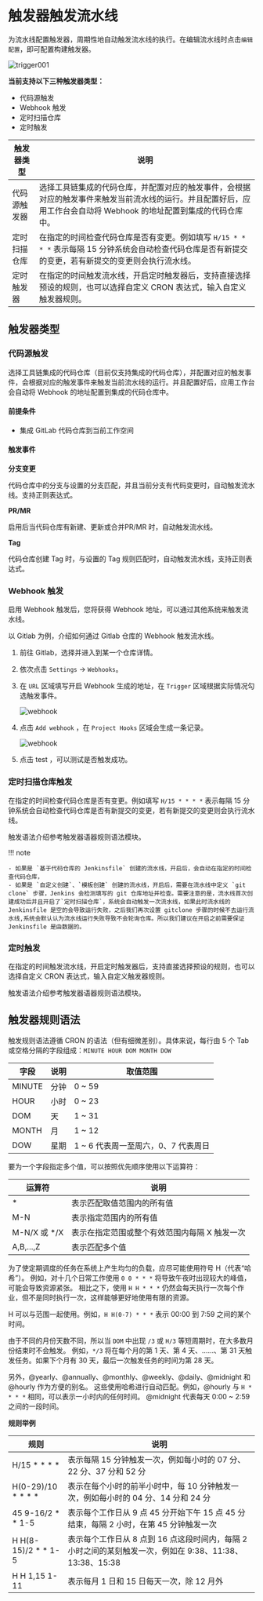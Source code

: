 # 触发器触发流水线

为流水线配置触发器，周期性地自动触发流水线的执行。在编辑流水线时点击`编辑配置`，即可配置构建触发器。

![trigger001](https://docs.daocloud.io/daocloud-docs-images/docs/zh/docs/amamba/images/trigger001.png)

**当前支持以下三种触发器类型：**

- 代码源触发
- Webhook 触发
- 定时扫描仓库
- 定时触发

| 触发器类型   | 说明                                                         |
| ------------ | ------------------------------------------------------------ |
| 代码源触发器 | 选择工具链集成的代码仓库，并配置对应的触发事件，会根据对应的触发事件来触发当前流水线的运行。并且配置好后，应用工作台会自动将 Webhook 的地址配置到集成的代码仓库中。 |
| 定时扫描仓库 | 在指定的时间检查代码仓库是否有变更。例如填写 `H/15 * * * *` 表示每隔 15 分钟系统会自动检查代码仓库是否有新提交的变更，若有新提交的变更则会执行流水线。 |
| 定时触发器   | 在指定的时间触发流水线，开启定时触发器后，支持直接选择预设的规则，也可以选择自定义 CRON 表达式，输入自定义触发器规则。 |

## 触发器类型

### 代码源触发

选择工具链集成的代码仓库（目前仅支持集成的代码仓库），并配置对应的触发事件，会根据对应的触发事件来触发当前流水线的运行。并且配置好后，应用工作台会自动将 Webhook 的地址配置到集成的代码仓库中。

#### 前提条件

- 集成 GitLab 代码仓库到当前工作空间

#### 触发事件

**分支变更**

代码仓库中的分支与设置的分支匹配，并且当前分支有代码变更时，自动触发流水线。支持正则表达式。

**PR/MR**

启用后当代码仓库有新建、更新或合并PR/MR 时，自动触发流水线。

**Tag**

代码仓库创建 Tag 时，与设置的 Tag 规则匹配时，自动触发流水线，支持正则表达式。

### Webhook 触发

启用 Webhook 触发后，您将获得 Webhook 地址，可以通过其他系统来触发流水线。

以 Gitlab 为例，介绍如何通过 Gitlab 仓库的 Webhook 触发流水线。

1. 前往 Gitlab，选择并进入到某一个仓库详情。

2. 依次点击 `Settings` -> `Webhooks`。

3. 在 `URL` 区域填写开启 Webhook 生成的地址，在 `Trigger` 区域根据实际情况勾选触发事件。

    ![webhook](https://docs.daocloud.io/daocloud-docs-images/docs/zh/docs/amamba/images/webhook01.png)

4. 点击 `Add webhook` ，在 `Project Hooks` 区域会生成一条记录。

    ![webhook](https://docs.daocloud.io/daocloud-docs-images/docs/zh/docs/amamba/images/webhook02.png)

5. 点击 test ，可以测试是否触发成功。

### 定时扫描仓库触发

在指定的时间检查代码仓库是否有变更。例如填写 `H/15 * * * *` 表示每隔 15 分钟系统会自动检查代码仓库是否有新提交的变更，若有新提交的变更则会执行流水线。

触发语法介绍参考触发器语器规则语法模块。

!!! note

    - 如果是 `基于代码仓库的 Jenkinsfile` 创建的流水线，开启后，会自动在指定的时间检查代码仓库，
    - 如果是 `自定义创建`、`模板创建` 创建的流水线，开启后，需要在流水线中定义 `git clone` 步骤，Jenkins 会检测填写的 git 仓库地址并检查。需要注意的是，流水线首次创建成功后并且开启了`定时扫描仓库`，系统会自动触发一次流水线，如果此时流水线的 Jenkinsfile 是空的会导致运行失败，之后我们再次设置 gitclone 步骤的时候不去运行流水线,系统会默认认为流水线运行失败导致不会轮询仓库。所以我们建议在开启之前需要保证 Jenkinsfile 是由数据的。

### 定时触发

在指定的时间触发流水线，开启定时触发器后，支持直接选择预设的规则，也可以选择自定义 CRON 表达式，输入自定义触发器规则。

触发语法介绍参考触发器语器规则语法模块。

## 触发器规则语法

触发规则语法遵循 CRON 的语法（但有细微差别）。具体来说，每行由 5 个 Tab 或空格分隔的字段组成：`MINUTE HOUR DOM MONTH DOW`

| 字段   | 说明 | 取值范围                            |
| ------ | ---- | ----------------------------------- |
| MINUTE | 分钟 | 0 ~ 59                              |
| HOUR   | 小时 | 0 ~ 23                              |
| DOM    | 天   | 1 ~ 31                              |
| MONTH  | 月   | 1 ~ 12                              |
| DOW    | 星期 | 1 ~ 6 代表周一至周六，0、7 代表周日 |

要为一个字段指定多个值，可以按照优先顺序使用以下运算符：

| 运算符       | 说明                                          |
| ------------ | --------------------------------------------- |
| *            | 表示匹配取值范围内的所有值                    |
| M-N          | 表示指定范围内的所有值                    |
| M-N/X 或 */X | 表示在指定范围或整个有效范围内每隔 X 触发一次 |
| A,B,...,Z    | 表示匹配多个值                                |

为了使定期调度的任务在系统上产生均匀的负载，应尽可能使用符号 H（代表“哈希”）。
例如，对十几个日常工作使用 `0 0 * * *` 将导致午夜时出现较大的峰值，可能会导致资源紧张。
相比之下，使用 `H H * * *` 仍然会每天执行一次每个作业，但不是同时执行一次，这样能够更好地使用有限的资源。

H 可以与范围一起使用。例如，`H H(0-7) * * *` 表示 00:00 到 7:59 之间的某个时间。

由于不同的月份天数不同，所以当 `DOM` 中出现 `/3` 或 `H/3` 等短周期时，在大多数月份结束时不会触发。
例如，`*/3` 将在每个月的第 1 天、第 4 天、……、第 31 天触发任务。如果下个月有 30 天，最后一次触发任务的时间为第 28 天。

另外，@yearly、@annually、@monthly、@weekly、@daily、@midnight 和 @hourly 作为方便的别名。
这些使用哈希进行自动匹配。例如，@hourly 与 `H * * * *` 相同，可以表示一小时内的任何时间。
@midnight 代表每天 0:00 ~ 2:59 之间的一段时间。

**规则举例**

| 规则                | 说明                                                         |
| ------------------- | ------------------------------------------------------------ |
| H/15 * * * *        | 表示每隔 15 分钟触发一次，例如每小时的 07 分、22 分、37 分和 52 分 |
| H(0-29)/10 * * * *  | 表示在每个小时的前半小时中，每 10 分钟触发一次，例如每小时的 04 分、14 分和 24 分 |
| 45 9-16/2 * * 1-5   | 表示每个工作日从 9 点 45 分开始下午 15 点 45 分结束，每隔 2 小时，在第 45 分钟触发一次 |
| H H(8-15)/2 * * 1-5 | 表示每个工作日从 8 点到 16 点这段时间内，每隔 2 小时之间的某刻触发一次，例如在 9:38、11:38、13:38、15:38 |
| H H 1,15 1-11       | 表示每月 1 日和 15 日每天一次，除 12 月外                    |